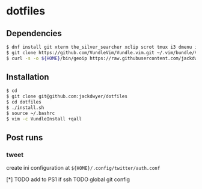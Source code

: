 # dotfiles

## Dependencies
```bash
$ dnf install git xterm the_silver_searcher xclip scrot tmux i3 dmenu i3lock vagrant neovim direnv curl go jq weechat python-virtualenv openvpn nmap ShellCheck
$ git clone https://github.com/VundleVim/Vundle.vim.git ~/.vim/bundle/Vundle.vim
$ curl -s -o ${HOME}/bin/geoip https://raw.githubusercontent.com/jackdwyer/geoip/master/geoip.sh && chmod +x ${HOME}/bin/geoip
```

## Installation
```bash
$ cd
$ git clone git@github.com:jackdwyer/dotfiles
$ cd dotfiles
$ ./install.sh
$ source ~/.bashrc
$ vim -c VundleInstall +qall
```

## Post runs
### tweet
create ini configuration at `${HOME}/.config/twitter/auth.conf`

[*] TODO add to PS1 if ssh
TODO global git config
